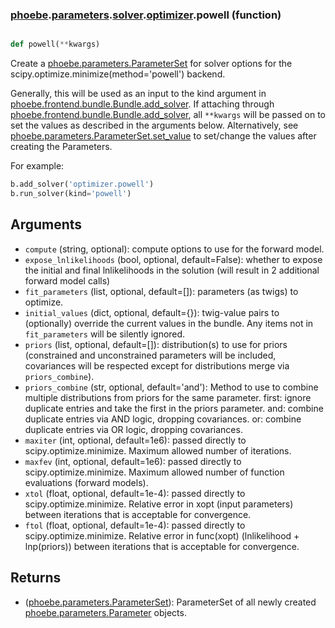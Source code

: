 ### [phoebe](phoebe.md).[parameters](phoebe.parameters.md).[solver](phoebe.parameters.solver.md).[optimizer](phoebe.parameters.solver.optimizer.md).powell (function)


```py

def powell(**kwargs)

```



Create a [phoebe.parameters.ParameterSet](phoebe.parameters.ParameterSet.md) for solver options for the
scipy.optimize.minimize(method='powell') backend.

Generally, this will be used as an input to the kind argument in
[phoebe.frontend.bundle.Bundle.add_solver](phoebe.frontend.bundle.Bundle.add_solver.md).  If attaching through
[phoebe.frontend.bundle.Bundle.add_solver](phoebe.frontend.bundle.Bundle.add_solver.md), all `**kwargs` will be
passed on to set the values as described in the arguments below.  Alternatively,
see [phoebe.parameters.ParameterSet.set_value](phoebe.parameters.ParameterSet.set_value.md) to set/change the values
after creating the Parameters.

For example:

```py
b.add_solver('optimizer.powell')
b.run_solver(kind='powell')
```

Arguments
----------
* `compute` (string, optional): compute options to use for the forward
    model.
* `expose_lnlikelihoods` (bool, optional, default=False): whether to expose
    the initial and final lnlikelihoods in the solution (will result in 2
    additional forward model calls)
* `fit_parameters` (list, optional, default=[]): parameters (as twigs) to
    optimize.
* `initial_values` (dict, optional, default={}): twig-value pairs to
    (optionally) override the current values in the bundle.  Any items not
    in `fit_parameters` will be silently ignored.
* `priors` (list, optional, default=[]): distribution(s) to use for priors
    (constrained and unconstrained parameters will be included, covariances
    will be respected except for distributions merge via `priors_combine`).
* `priors_combine` (str, optional, default='and'): Method to use to combine
    multiple distributions from priors for the same parameter.
    first: ignore duplicate entries and take the first in the priors parameter.
    and: combine duplicate entries via AND logic, dropping covariances.
    or: combine duplicate entries via OR logic, dropping covariances.
* `maxiter` (int, optional, default=1e6): passed directly to
    scipy.optimize.minimize.  Maximum allowed number of iterations.
* `maxfev` (int, optional, default=1e6): passed directly to
    scipy.optimize.minimize.  Maximum allowed number of function evaluations
    (forward models).
* `xtol` (float, optional, default=1e-4): passed directly to
    scipy.optimize.minimize.  Relative error in xopt (input parameters)
    between iterations that is acceptable for convergence.
* `ftol` (float, optional, default=1e-4): passed directly to
    scipy.optimize.minimize.  Relative error in func(xopt)
    (lnlikelihood + lnp(priors)) between iterations that is acceptable for
    convergence.

Returns
--------
* ([phoebe.parameters.ParameterSet](phoebe.parameters.ParameterSet.md)): ParameterSet of all newly created
    [phoebe.parameters.Parameter](phoebe.parameters.Parameter.md) objects.

